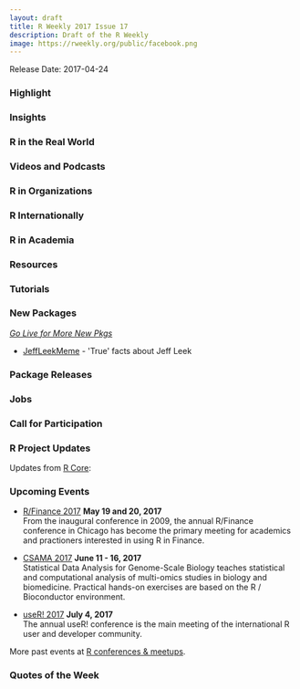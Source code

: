 ```yaml
---
layout: draft
title: R Weekly 2017 Issue 17
description: Draft of the R Weekly
image: https://rweekly.org/public/facebook.png
---
```


Release Date: 2017-04-24

###  Highlight




###  Insights




###  R in the Real World



###  Videos and Podcasts



###  R in Organizations



###  R Internationally




###  R in Academia


###  Resources



###  Tutorials





###  New Packages

<p class="added-hostname"><a href="https://rweekly.org/live" target="_blank" class="externalLink"><i>Go Live for More New Pkgs</i></a></p>

+ [JeffLeekMeme](https://github.com/wlandau/JeffLeekMeme) - 'True' facts about Jeff Leek

###  Package Releases



###  Jobs




###  Call for Participation



###  R Project Updates

Updates from [R Core](http://developer.r-project.org/blosxom.cgi/R-devel/NEWS):



###  Upcoming Events

+ [R/Finance 2017](http://www.rinfinance.com/) **May 19 and 20, 2017**  <br />
From the inaugural conference in 2009, the annual R/Finance conference in Chicago has become the primary meeting for academics and practioners interested in using R in Finance. 

+ [CSAMA 2017](http://www.huber.embl.de/csama2017/) **June 11 - 16, 2017** <br />
Statistical Data Analysis for Genome-Scale Biology teaches statistical and computational analysis of multi-omics studies in biology and biomedicine. Practical hands-on exercises are based on the R / Bioconductor environment.

+ [useR! 2017](http://user2017.brussels/) **July 4, 2017** <br />
The annual useR! conference is the main meeting of the international R user and developer community.

More past events at [R conferences & meetups](https://conf.rweekly.org).

###  Quotes of the Week
